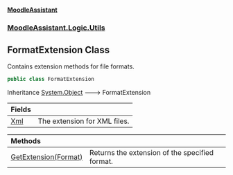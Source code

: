 #### [MoodleAssistant](index.md 'index')
### [MoodleAssistant.Logic.Utils](MoodleAssistant.Logic.Utils.md 'MoodleAssistant.Logic.Utils')

## FormatExtension Class

Contains extension methods for file formats.

```csharp
public class FormatExtension
```

Inheritance [System.Object](https://docs.microsoft.com/en-us/dotnet/api/System.Object 'System.Object') &#129106; FormatExtension

| Fields | |
| :--- | :--- |
| [Xml](MoodleAssistant.Logic.Utils.FormatExtension.Xml.md 'MoodleAssistant.Logic.Utils.FormatExtension.Xml') | The extension for XML files. |

| Methods | |
| :--- | :--- |
| [GetExtension(Format)](MoodleAssistant.Logic.Utils.FormatExtension.GetExtension(MoodleAssistant.Logic.Utils.Format).md 'MoodleAssistant.Logic.Utils.FormatExtension.GetExtension(MoodleAssistant.Logic.Utils.Format)') | Returns the extension of the specified format. |
